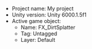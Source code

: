 <!-- UNITY CODE ASSIST INSTRUCTIONS START -->
- Project name: My project
- Unity version: Unity 6000.1.5f1
- Active game object:
  - Name: FX_DirtSplatter
  - Tag: Untagged
  - Layer: Default
<!-- UNITY CODE ASSIST INSTRUCTIONS END -->